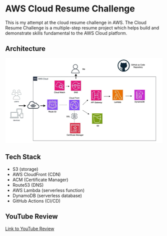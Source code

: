 # AWS Cloud Resume Challenge

This is my attempt at the cloud resume challenge in AWS. The Cloud Resume Challenge is a multiple-step resume project which helps build and demonstrate skills fundamental to the AWS Cloud platform.

## Architecture
![Architecture Image](/architecture-image)

## Tech Stack
- S3 (storage)
- AWS CloudFront (CDN)
- ACM (Certificate Manager)
- Route53 (DNS)
- AWS Lambda (serverless function)
- DynamoDB (serverless database)
- GitHub Actions (CI/CD)

## YouTube Review
[Link to YouTube Review](https://youtu.be/Xjm6hzc570w?si=2r-OSq1Lttq-lHbY)

